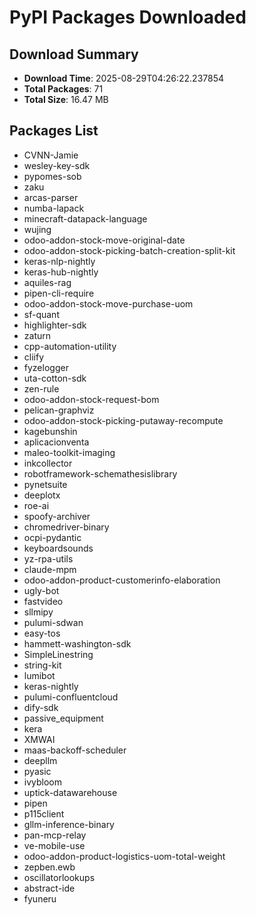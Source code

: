 # PyPI Packages Downloaded

## Download Summary
- **Download Time**: 2025-08-29T04:26:22.237854
- **Total Packages**: 71
- **Total Size**: 16.47 MB

## Packages List
- CVNN-Jamie
- wesley-key-sdk
- pypomes-sob
- zaku
- arcas-parser
- numba-lapack
- minecraft-datapack-language
- wujing
- odoo-addon-stock-move-original-date
- odoo-addon-stock-picking-batch-creation-split-kit
- keras-nlp-nightly
- keras-hub-nightly
- aquiles-rag
- pipen-cli-require
- odoo-addon-stock-move-purchase-uom
- sf-quant
- highlighter-sdk
- zaturn
- cpp-automation-utility
- cliify
- fyzelogger
- uta-cotton-sdk
- zen-rule
- odoo-addon-stock-request-bom
- pelican-graphviz
- odoo-addon-stock-picking-putaway-recompute
- kagebunshin
- aplicacionventa
- maleo-toolkit-imaging
- inkcollector
- robotframework-schemathesislibrary
- pynetsuite
- deeplotx
- roe-ai
- spoofy-archiver
- chromedriver-binary
- ocpi-pydantic
- keyboardsounds
- yz-rpa-utils
- claude-mpm
- odoo-addon-product-customerinfo-elaboration
- ugly-bot
- fastvideo
- sllmipy
- pulumi-sdwan
- easy-tos
- hammett-washington-sdk
- SimpleLinestring
- string-kit
- lumibot
- keras-nightly
- pulumi-confluentcloud
- dify-sdk
- passive_equipment
- kera
- XMWAI
- maas-backoff-scheduler
- deepllm
- pyasic
- ivybloom
- uptick-datawarehouse
- pipen
- p115client
- gllm-inference-binary
- pan-mcp-relay
- ve-mobile-use
- odoo-addon-product-logistics-uom-total-weight
- zepben.ewb
- oscillatorlookups
- abstract-ide
- fyuneru
